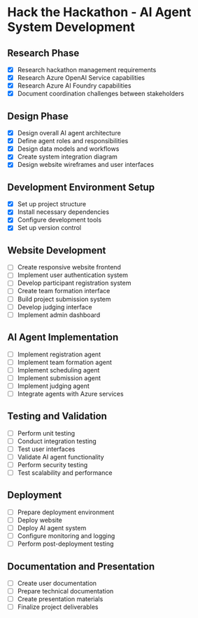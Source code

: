 # Hack the Hackathon - AI Agent System Development

## Research Phase
- [x] Research hackathon management requirements
- [x] Research Azure OpenAI Service capabilities
- [x] Research Azure AI Foundry capabilities
- [x] Document coordination challenges between stakeholders

## Design Phase
- [x] Design overall AI agent architecture
- [x] Define agent roles and responsibilities
- [x] Design data models and workflows
- [x] Create system integration diagram
- [x] Design website wireframes and user interfaces

## Development Environment Setup
- [x] Set up project structure
- [x] Install necessary dependencies
- [x] Configure development tools
- [x] Set up version control

## Website Development
- [ ] Create responsive website frontend
- [ ] Implement user authentication system
- [ ] Develop participant registration system
- [ ] Create team formation interface
- [ ] Build project submission system
- [ ] Develop judging interface
- [ ] Implement admin dashboard

## AI Agent Implementation
- [ ] Implement registration agent
- [ ] Implement team formation agent
- [ ] Implement scheduling agent
- [ ] Implement submission agent
- [ ] Implement judging agent
- [ ] Integrate agents with Azure services

## Testing and Validation
- [ ] Perform unit testing
- [ ] Conduct integration testing
- [ ] Test user interfaces
- [ ] Validate AI agent functionality
- [ ] Perform security testing
- [ ] Test scalability and performance

## Deployment
- [ ] Prepare deployment environment
- [ ] Deploy website
- [ ] Deploy AI agent system
- [ ] Configure monitoring and logging
- [ ] Perform post-deployment testing

## Documentation and Presentation
- [ ] Create user documentation
- [ ] Prepare technical documentation
- [ ] Create presentation materials
- [ ] Finalize project deliverables
